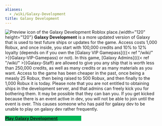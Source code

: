 ```yaml
---
aliases:
  - /wiki/Galaxy-Development
title: Galaxy Development
---
```


![Preview icon of the Galaxy Development Roblox
place.](Galaxy_Dev.png "Preview icon of the Galaxy Development Roblox place."){width="120" height="120"} **Galaxy Development** is a more updated version of Galaxy that is used to test future ships or updates for the game. Access costs 1,000 Robux, and once inside, you start with 100,000 credits and 10% to 12% loyalty (depends on if you own the [Galaxy VIP Gamepass]({{< ref "/wiki/" >}}Galaxy-VIP-Gamepass) or not). In this game, [Galaxy Admins]({{< ref "/wiki/" >}}Galaxy-Staff) are allowed to give you any ship that is worth less than 250,000 credits, as well as many credits or as many materials as you want. Access to the game has been cheaper in the past, once being a measly 25 Robux, then being raised to 500 Robux, and then finally to the 1,000 Robux it is today. Please note that you are not entitled to obtaining ships in the development server, and that admins can freely kick you for bothering them. It may be possible that they can ban you. If you get kicked because there is an event active in dev, you will not be able to join until the event is over. This causes someone who has paid for galaxy dev to be unable to play on galaxy dev rather frequently.

<div class="InviteButton" style="width:50%; background-color:#02B757">

[**Play Galaxy Development**](https://www.roblox.com/games/245936354/Galaxy-Development)

</div>
